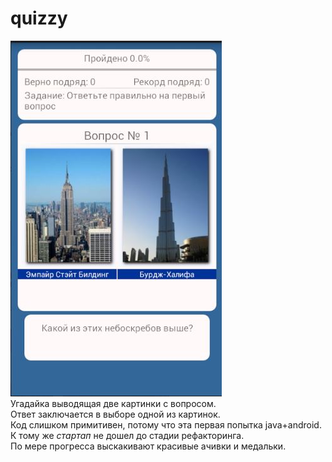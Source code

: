 # quizzy
![ScreenShot](https://github.com/deadsheriff/quizzy/raw/master/2.jpg?raw=true)
<br>
Угадайка выводящая две картинки с вопросом. <br>
Ответ заключается в выборе одной из картинок.<br>
Код слишком примитивен, потому что эта первая попытка java+android. К тому же *стартап* не дошел до стадии рефакторинга.
<br>
По мере прогресса выскакивают красивые ачивки и медальки.

